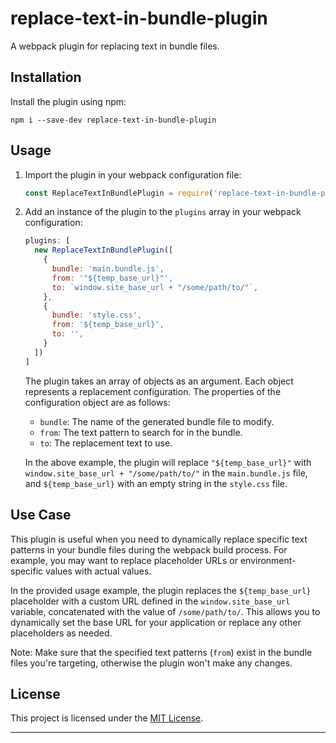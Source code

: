# replace-text-in-bundle-plugin

A webpack plugin for replacing text in bundle files.

## Installation

Install the plugin using npm:

```shell
npm i --save-dev replace-text-in-bundle-plugin
```

## Usage

1. Import the plugin in your webpack configuration file:

   ```javascript
   const ReplaceTextInBundlePlugin = require('replace-text-in-bundle-plugin');
   ```

2. Add an instance of the plugin to the `plugins` array in your webpack configuration:

   ```javascript
   plugins: [
     new ReplaceTextInBundlePlugin([
       {
         bundle: 'main.bundle.js',
         from: '"${temp_base_url}"',
         to: `window.site_base_url + "/some/path/to/"`,
       },
       {
         bundle: 'style.css',
         from: '${temp_base_url}',
         to: '',
       }
     ])
   ]
   ```

   The plugin takes an array of objects as an argument. Each object represents a replacement configuration. The properties of the configuration object are as follows:
   - `bundle`: The name of the generated bundle file to modify.
   - `from`: The text pattern to search for in the bundle.
   - `to`: The replacement text to use.

   In the above example, the plugin will replace `"${temp_base_url}"` with `window.site_base_url + "/some/path/to/"` in the `main.bundle.js` file, and `${temp_base_url}` with an empty string in the `style.css` file.

## Use Case

This plugin is useful when you need to dynamically replace specific text patterns in your bundle files during the webpack build process. For example, you may want to replace placeholder URLs or environment-specific values with actual values.

In the provided usage example, the plugin replaces the `${temp_base_url}` placeholder with a custom URL defined in the `window.site_base_url` variable, concatenated with the value of `/some/path/to/`. This allows you to dynamically set the base URL for your application or replace any other placeholders as needed.

Note: Make sure that the specified text patterns (`from`) exist in the bundle files you're targeting, otherwise the plugin won't make any changes.

## License

This project is licensed under the [MIT License](https://opensource.org/licenses/MIT).

---